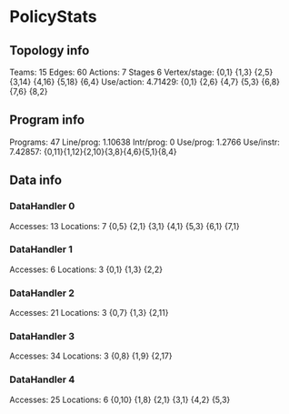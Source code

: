 # PolicyStats
## Topology info
Teams:		15
Edges:		60
Actions:	7
Stages		6
Vertex/stage:	{0,1} {1,3} {2,5} {3,14} {4,16} {5,18} {6,4} 
Use/action:	4.71429: {0,1} {2,6} {4,7} {5,3} {6,8} {7,6} {8,2} 

## Program info
Programs:	47
Line/prog:	1.10638
Intr/prog:	0
Use/prog:	1.2766
Use/instr:	7.42857: {0,11}{1,12}{2,10}{3,8}{4,6}{5,1}{8,4}

## Data info

### DataHandler 0
Accesses:	13
Locations:	7
{0,5} {2,1} {3,1} {4,1} {5,3} {6,1} {7,1} 

### DataHandler 1
Accesses:	6
Locations:	3
{0,1} {1,3} {2,2} 

### DataHandler 2
Accesses:	21
Locations:	3
{0,7} {1,3} {2,11} 

### DataHandler 3
Accesses:	34
Locations:	3
{0,8} {1,9} {2,17} 

### DataHandler 4
Accesses:	25
Locations:	6
{0,10} {1,8} {2,1} {3,1} {4,2} {5,3} 